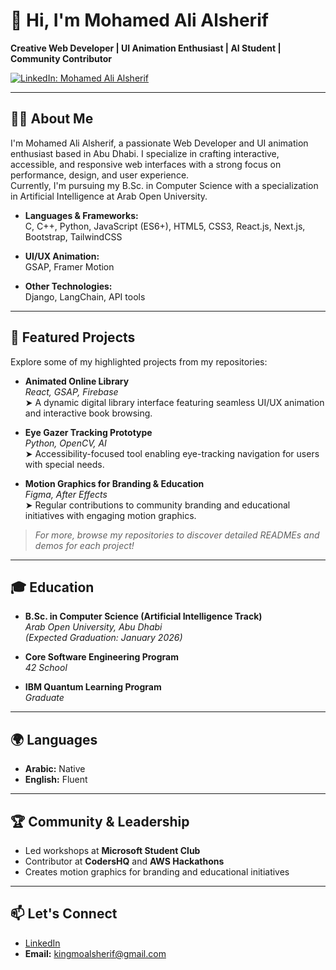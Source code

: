 # 👋 Hi, I'm Mohamed Ali Alsherif

**Creative Web Developer | UI Animation Enthusiast | AI Student | Community Contributor**

[![LinkedIn: Mohamed Ali Alsherif](https://img.shields.io/badge/-LinkedIn-blue?style=flat-square&logo=linkedin&logoColor=white&link=https://linkedin.com/in/mohamed-ali-alsherif-541b25252)](https://linkedin.com/in/mohamed-ali-alsherif-541b25252)

---

## 👨‍💻 About Me

I'm Mohamed Ali Alsherif, a passionate Web Developer and UI animation enthusiast based in Abu Dhabi. I specialize in crafting interactive, accessible, and responsive web interfaces with a strong focus on performance, design, and user experience.  
Currently, I'm pursuing my B.Sc. in Computer Science with a specialization in Artificial Intelligence at Arab Open University.

- **Languages & Frameworks:**  
  C, C++, Python, JavaScript (ES6+), HTML5, CSS3, React.js, Next.js, Bootstrap, TailwindCSS

- **UI/UX Animation:**  
  GSAP, Framer Motion

- **Other Technologies:**  
  Django, LangChain, API tools

---

## 🚀 Featured Projects

Explore some of my highlighted projects from my repositories:

- **Animated Online Library**  
  _React, GSAP, Firebase_  
  ➤ A dynamic digital library interface featuring seamless UI/UX animation and interactive book browsing.

- **Eye Gazer Tracking Prototype**  
  _Python, OpenCV, AI_  
  ➤ Accessibility-focused tool enabling eye-tracking navigation for users with special needs.

- **Motion Graphics for Branding & Education**  
  _Figma, After Effects_  
  ➤ Regular contributions to community branding and educational initiatives with engaging motion graphics.

> _For more, browse my repositories to discover detailed READMEs and demos for each project!_

---

## 🎓 Education

- **B.Sc. in Computer Science (Artificial Intelligence Track)**  
  *Arab Open University, Abu Dhabi*  
  _(Expected Graduation: January 2026)_

- **Core Software Engineering Program**  
  *42 School*

- **IBM Quantum Learning Program**  
  *Graduate*

---

## 🌍 Languages

- **Arabic:** Native  
- **English:** Fluent

---

## 🏆 Community & Leadership

- Led workshops at **Microsoft Student Club**
- Contributor at **CodersHQ** and **AWS Hackathons**
- Creates motion graphics for branding and educational initiatives

---

## 📫 Let's Connect

- [LinkedIn](https://linkedin.com/in/mohamed-ali-alsherif-541b25252)
- **Email:** kingmoalsherif@gmail.com

<!--
Feel free to reach out for collaborations, open-source projects, or just to say hi!
-->
